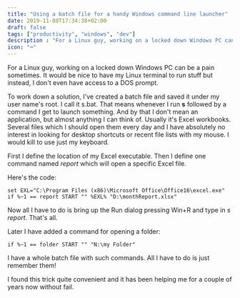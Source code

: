 ```yaml
---
title: "Using a batch file for a handy Windows command line launcher"
date: 2019-11-08T17:34:38+02:00
draft: false
tags: ["productivity", "windows", "dev"]
description : "For a Linux guy, working on a locked down Windows PC can be a pain sometimes. It would be nice to have my Linux terminal to run stuff but instead, I don't even have access to a DOS prompt."
icon: "⌨"
---
```


For a Linux guy, working on a locked down Windows PC can be a pain sometimes. It would be nice to have my Linux terminal to run stuff but instead, I don't even have access to a DOS prompt.

To work down a solution, I've created a batch file and saved it under my user name's root. I call it s.bat. That means whenever I run **s** followed by a command I get to launch something. And by that I don't mean an application, but almost anything I can think of.
Usually it's Excel workbooks. Several files which I should open them every day and I have absolutely no interest in looking for desktop shortcuts or recent file lists with my mouse. I would kill to use just my keyboard.

First I define the location of my Excel executable.
Then I define one command named *report* which will open a specific Excel file.

Here's the code:

```batch
set EXL="C:\Program Files (x86)\Microsoft Office\Office16\excel.exe"
if %~1 == report START "" %EXL% "D:\monthReport.xlsx"
```

Now all I have to do is bring up the Run dialog pressing Win+R and type in *s report*. That's all.

Later I have added a command for opening a folder:

```batch
if %~1 == folder START "" "N:\my Folder"
```
I have a whole batch file with such commands. All I have to do is just remember them!

I found this trick quite convenient and it has been helping me for a couple of years now without fail. 


